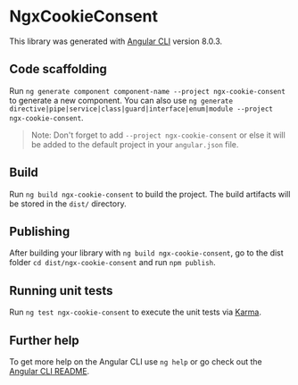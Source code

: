 # NgxCookieConsent

This library was generated with [Angular CLI](https://github.com/angular/angular-cli) version 8.0.3.

## Code scaffolding

Run `ng generate component component-name --project ngx-cookie-consent` to generate a new component. You can also use `ng generate directive|pipe|service|class|guard|interface|enum|module --project ngx-cookie-consent`.
> Note: Don't forget to add `--project ngx-cookie-consent` or else it will be added to the default project in your `angular.json` file. 

## Build

Run `ng build ngx-cookie-consent` to build the project. The build artifacts will be stored in the `dist/` directory.

## Publishing

After building your library with `ng build ngx-cookie-consent`, go to the dist folder `cd dist/ngx-cookie-consent` and run `npm publish`.

## Running unit tests

Run `ng test ngx-cookie-consent` to execute the unit tests via [Karma](https://karma-runner.github.io).

## Further help

To get more help on the Angular CLI use `ng help` or go check out the [Angular CLI README](https://github.com/angular/angular-cli/blob/master/README.md).

